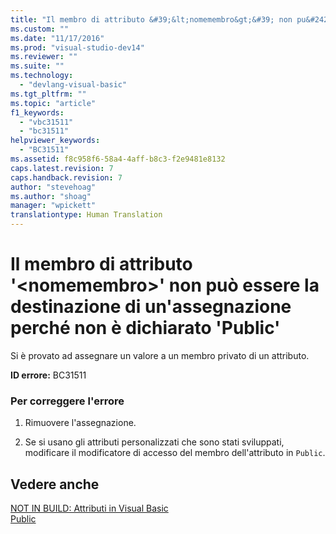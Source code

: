```yaml
---
title: "Il membro di attributo &#39;&lt;nomemembro&gt;&#39; non pu&#242; essere la destinazione di un&#39;assegnazione perch&#233; non &#232; dichiarato &#39;Public&#39; | Microsoft Docs"
ms.custom: ""
ms.date: "11/17/2016"
ms.prod: "visual-studio-dev14"
ms.reviewer: ""
ms.suite: ""
ms.technology: 
  - "devlang-visual-basic"
ms.tgt_pltfrm: ""
ms.topic: "article"
f1_keywords: 
  - "vbc31511"
  - "bc31511"
helpviewer_keywords: 
  - "BC31511"
ms.assetid: f8c958f6-58a4-4aff-b8c3-f2e9481e8132
caps.latest.revision: 7
caps.handback.revision: 7
author: "stevehoag"
ms.author: "shoag"
manager: "wpickett"
translationtype: Human Translation
---
```

# Il membro di attributo &#39;&lt;nomemembro&gt;&#39; non pu&#242; essere la destinazione di un&#39;assegnazione perch&#233; non &#232; dichiarato &#39;Public&#39;
Si è provato ad assegnare un valore a un membro privato di un attributo.  
  
 **ID errore:** BC31511  
  
### Per correggere l'errore  
  
1.  Rimuovere l'assegnazione.  
  
2.  Se si usano gli attributi personalizzati che sono stati sviluppati, modificare il modificatore di accesso del membro dell'attributo in `Public`.  
  
## Vedere anche  
 [NOT IN BUILD: Attributi in Visual Basic](http://msdn.microsoft.com/it-it/620bfc0e-4582-4c8b-8432-ebc5c3dccc22)   
 [Public](../../visual-basic/language-reference/modifiers/public.md)